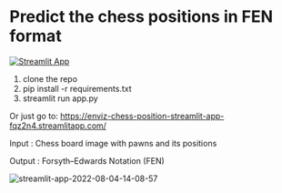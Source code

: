 
# Predict the chess positions in FEN format

[![Streamlit App](https://static.streamlit.io/badges/streamlit_badge_black_white.svg)](https://enviz-chess-position-streamlit-app-fqz2n4.streamlitapp.com/)

1. clone the repo
2. pip install -r requirements.txt
3. streamlit run app.py

Or just go to: https://enviz-chess-position-streamlit-app-fqz2n4.streamlitapp.com/

Input : Chess board image with pawns and its positions

Output : Forsyth–Edwards Notation (FEN)

![streamlit-app-2022-08-04-14-08-57](https://user-images.githubusercontent.com/48526315/182853281-0a6a31ac-05fd-4416-9292-da8e1cd94992.gif)

